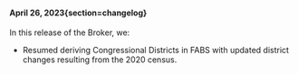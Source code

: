 #### April 26, 2023{section=changelog}
In this release of the Broker, we:

* Resumed deriving Congressional Districts in FABS with updated district changes resulting from the 2020 census.
